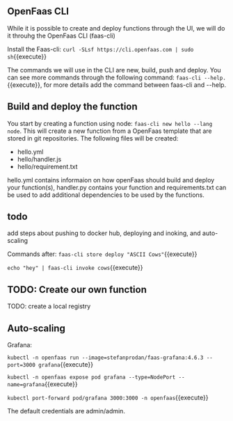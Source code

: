 ## OpenFaas CLI

While it is possible to create and deploy functions through the UI, we will do it throuhg the OpenFaas CLI (faas-cli)

Install the Faas-cli: `curl -SLsf https://cli.openfaas.com | sudo sh`{{execute}}

The commands we will use in the CLI are new, build, push and deploy. You can see more commands through the following command: `faas-cli --help.`{{execute}}, for more details add the command between faas-cli and --help.

## Build and deploy the function
You start by creating a function using node: `faas-cli new hello --lang node`. This will create a new function from a OpenFaas template that are stored in git repositories. The following files will be created:
- hello.yml
- hello/handler.js
- hello/requirement.txt

hello.yml contains informaion on how openFaas should build and deploy your function(s), handler.py contains your function and requirements.txt can be used to add additional dependencies to be used by the functions. 


## todo
add steps about pushing to docker hub, deploying and inoking, and auto-scaling

Commands after:
`faas-cli store deploy "ASCII Cows"`{{execute}}   

`echo "hey" | faas-cli invoke cows`{{execute}}   

## TODO: Create our own function
TODO: create a local registry

## Auto-scaling

<!-- Prometheus:

`kubectl patch service prometheus --namespace=openfaas --type='json' --patch='[{"op": "replace", "path": "/spec/type","value":"NodePort"}]'`{{execute}} 

`kubectl patch service prometheus --namespace=openfaas --type='json' --patch='[{"op": "replace", "path": "/spec/ports/0/nodePort", "value":31120}]'`{{execute}}   

Alert Manager:

`kubectl patch service alertmanager --namespace=openfaas --type='json' --patch='[{"op": "replace", "path": "/spec/type","value":"NodePort"}]'`{{execute}}

`kubectl patch service alertmanager --namespace=openfaas --type='json' --patch='[{"op": "replace", "path": "/spec/ports/0/nodePort", "value":31121}]'`{{execute}} -->

Grafana:

`kubectl -n openfaas run --image=stefanprodan/faas-grafana:4.6.3 --port=3000 grafana`{{execute}} 

`kubectl -n openfaas expose pod grafana --type=NodePort --name=grafana`{{execute}} 

`kubectl port-forward pod/grafana 3000:3000 -n openfaas`{{execute}} 


The default credentials are admin/admin.